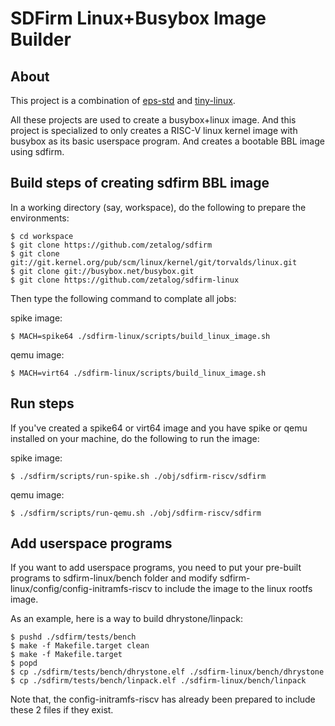 SDFirm Linux+Busybox Image Builder
======================================

About
---------

This project is a combination of [eps-std](https://github.com/zetalog/eps-std) and [tiny-linux](https://github.com/IanJiangICT/tiny-linux).

All these projects are used to create a busybox+linux image. And this
project is specialized to only creates a RISC-V linux kernel image with
busybox as its basic userspace program. And creates a bootable BBL image
using sdfirm.

Build steps of creating sdfirm BBL image
--------------------------------------------

In a working directory (say, workspace), do the following to prepare the
environments:

    $ cd workspace
    $ git clone https://github.com/zetalog/sdfirm
    $ git clone git://git.kernel.org/pub/scm/linux/kernel/git/torvalds/linux.git
    $ git clone git://busybox.net/busybox.git
    $ git clone https://github.com/zetalog/sdfirm-linux

Then type the following command to complate all jobs:

spike image:

    $ MACH=spike64 ./sdfirm-linux/scripts/build_linux_image.sh

qemu image:

    $ MACH=virt64 ./sdfirm-linux/scripts/build_linux_image.sh

Run steps
-------------

If you've created a spike64 or virt64 image and you have spike or qemu
installed on your machine, do the following to run the image:

spike image:

    $ ./sdfirm/scripts/run-spike.sh ./obj/sdfirm-riscv/sdfirm

qemu image:

    $ ./sdfirm/scripts/run-qemu.sh ./obj/sdfirm-riscv/sdfirm

Add userspace programs
--------------------------

If you want to add userspace programs, you need to put your pre-built
programs to sdfirm-linux/bench folder and modify
sdfirm-linux/config/config-initramfs-riscv to include the image to the
linux rootfs image.

As an example, here is a way to build dhrystone/linpack:

    $ pushd ./sdfirm/tests/bench
    $ make -f Makefile.target clean
    $ make -f Makefile.target
    $ popd
    $ cp ./sdfirm/tests/bench/dhrystone.elf ./sdfirm-linux/bench/dhrystone
    $ cp ./sdfirm/tests/bench/linpack.elf ./sdfirm-linux/bench/linpack

Note that, the config-initramfs-riscv has already been prepared to include
these 2 files if they exist.

